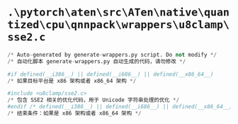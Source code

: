 # `.\pytorch\aten\src\ATen\native\quantized\cpu\qnnpack\wrappers\u8clamp\sse2.c`

```py
/* Auto-generated by generate-wrappers.py script. Do not modify */
/* 自动化脚本 generate-wrappers.py 自动生成的代码，请勿修改 */

#if defined(__i386__) || defined(__i686__) || defined(__x86_64__)
/* 如果目标平台是 x86 架构或者 x86_64 架构 */

#include <u8clamp/sse2.c>
/* 包含 SSE2 相关的优化代码，用于 Unicode 字符串处理的优化 */
#endif /* defined(__i386__) || defined(__i686__) || defined(__x86_64__) */
/* 结束条件：如果是 x86 架构或者 x86_64 架构 */
```